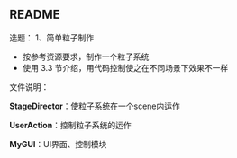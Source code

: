 ## README ##
选题：
1、简单粒子制作

 - 按参考资源要求，制作一个粒子系统
 - 使用 3.3 节介绍，用代码控制使之在不同场景下效果不一样

文件说明：

**StageDirector**：使粒子系统在一个scene内运作

**UserAction**：控制粒子系统的运作

**MyGUI**：UI界面、控制模块


